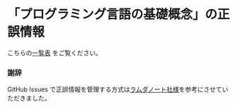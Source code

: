 # 「プログラミング言語の基礎概念」の正誤情報

こちらの[一覧表](https://github.com/aigarashi/errata-copl/issues?q=is%3Aissue+is%3Aopen+sort%3Acreated-asc) をご覧ください。

### 謝辞
GitHub Issues で正誤情報を管理する方式は[ラムダノート社様](https://github.com/LambdaNote)を参考にさせていただきました。

